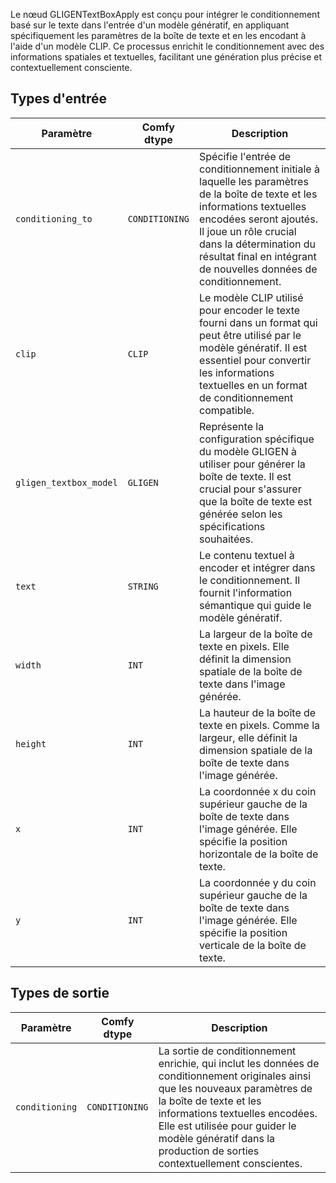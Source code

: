 Le nœud GLIGENTextBoxApply est conçu pour intégrer le conditionnement basé sur le texte dans l'entrée d'un modèle génératif, en appliquant spécifiquement les paramètres de la boîte de texte et en les encodant à l'aide d'un modèle CLIP. Ce processus enrichit le conditionnement avec des informations spatiales et textuelles, facilitant une génération plus précise et contextuellement consciente.

## Types d'entrée

| Paramètre            | Comfy dtype        | Description |
|----------------------|--------------------|-------------|
| `conditioning_to`     | `CONDITIONING`     | Spécifie l'entrée de conditionnement initiale à laquelle les paramètres de la boîte de texte et les informations textuelles encodées seront ajoutés. Il joue un rôle crucial dans la détermination du résultat final en intégrant de nouvelles données de conditionnement. |
| `clip`               | `CLIP`             | Le modèle CLIP utilisé pour encoder le texte fourni dans un format qui peut être utilisé par le modèle génératif. Il est essentiel pour convertir les informations textuelles en un format de conditionnement compatible. |
| `gligen_textbox_model` | `GLIGEN`         | Représente la configuration spécifique du modèle GLIGEN à utiliser pour générer la boîte de texte. Il est crucial pour s'assurer que la boîte de texte est générée selon les spécifications souhaitées. |
| `text`               | `STRING`           | Le contenu textuel à encoder et intégrer dans le conditionnement. Il fournit l'information sémantique qui guide le modèle génératif. |
| `width`              | `INT`              | La largeur de la boîte de texte en pixels. Elle définit la dimension spatiale de la boîte de texte dans l'image générée. |
| `height`             | `INT`              | La hauteur de la boîte de texte en pixels. Comme la largeur, elle définit la dimension spatiale de la boîte de texte dans l'image générée. |
| `x`                  | `INT`              | La coordonnée x du coin supérieur gauche de la boîte de texte dans l'image générée. Elle spécifie la position horizontale de la boîte de texte. |
| `y`                  | `INT`              | La coordonnée y du coin supérieur gauche de la boîte de texte dans l'image générée. Elle spécifie la position verticale de la boîte de texte. |

## Types de sortie

| Paramètre            | Comfy dtype        | Description |
|----------------------|--------------------|-------------|
| `conditioning`        | `CONDITIONING`     | La sortie de conditionnement enrichie, qui inclut les données de conditionnement originales ainsi que les nouveaux paramètres de la boîte de texte et les informations textuelles encodées. Elle est utilisée pour guider le modèle génératif dans la production de sorties contextuellement conscientes. |